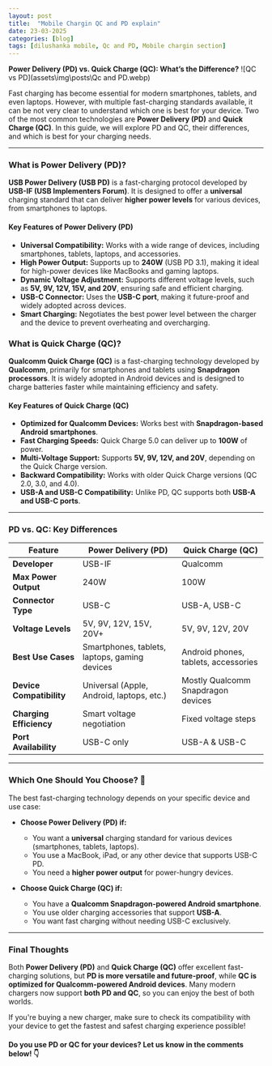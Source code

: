 ```yaml
---
layout: post
title:  "Mobile Chargin QC and PD explain"
date: 23-03-2025
categories: [blog]
tags: [dilushanka mobile, Qc and PD, Mobile chargin section]
---
```


**Power Delivery (PD) vs. Quick Charge (QC): What’s the Difference?**
![QC vs PD](assets\img\posts\Qc and PD.webp)

Fast charging has become essential for modern smartphones, tablets, and even laptops. However, with multiple fast-charging standards available, it can be not very clear to understand which one is best for your device. Two of the most common technologies are **Power Delivery (PD)** and **Quick Charge (QC)**. In this guide, we will explore PD and QC, their differences, and which is best for your charging needs.

---

### What is Power Delivery (PD)?

**USB Power Delivery (USB PD)** is a fast-charging protocol developed by **USB-IF (USB Implementers Forum)**. It is designed to offer a **universal** charging standard that can deliver **higher power levels** for various devices, from smartphones to laptops.

#### **Key Features of Power Delivery (PD)**
- **Universal Compatibility:** Works with a wide range of devices, including smartphones, tablets, laptops, and accessories.
- **High Power Output:** Supports up to **240W** (USB PD 3.1), making it ideal for high-power devices like MacBooks and gaming laptops.
- **Dynamic Voltage Adjustment:** Supports different voltage levels, such as **5V, 9V, 12V, 15V, and 20V**, ensuring safe and efficient charging.
- **USB-C Connector:** Uses the **USB-C port**, making it future-proof and widely adopted across devices.
- **Smart Charging:** Negotiates the best power level between the charger and the device to prevent overheating and overcharging.

### What is Quick Charge (QC)?

**Qualcomm Quick Charge (QC)** is a fast-charging technology developed by **Qualcomm**, primarily for smartphones and tablets using **Snapdragon processors**. It is widely adopted in Android devices and is designed to charge batteries faster while maintaining efficiency and safety.

#### **Key Features of Quick Charge (QC)**
- **Optimized for Qualcomm Devices:** Works best with **Snapdragon-based Android smartphones**.
- **Fast Charging Speeds:** Quick Charge 5.0 can deliver up to **100W** of power.
- **Multi-Voltage Support:** Supports **5V, 9V, 12V, and 20V**, depending on the Quick Charge version.
- **Backward Compatibility:** Works with older Quick Charge versions (QC 2.0, 3.0, and 4.0).
- **USB-A and USB-C Compatibility:** Unlike PD, QC supports both **USB-A and USB-C ports**.

---

### PD vs. QC: Key Differences

| Feature  | Power Delivery (PD) | Quick Charge (QC) |
|----------|---------------------|-------------------|
| **Developer** | USB-IF | Qualcomm |
| **Max Power Output** | 240W | 100W |
| **Connector Type** | USB-C | USB-A, USB-C |
| **Voltage Levels** | 5V, 9V, 12V, 15V, 20V+ | 5V, 9V, 12V, 20V |
| **Best Use Cases** | Smartphones, tablets, laptops, gaming devices | Android phones, tablets, accessories |
| **Device Compatibility** | Universal (Apple, Android, laptops, etc.) | Mostly Qualcomm Snapdragon devices |
| **Charging Efficiency** | Smart voltage negotiation | Fixed voltage steps |
| **Port Availability** | USB-C only | USB-A & USB-C |

---

### Which One Should You Choose? 🚀

The best fast-charging technology depends on your specific device and use case:

- **Choose Power Delivery (PD) if:**
  - You want a **universal** charging standard for various devices (smartphones, tablets, laptops).
  - You use a MacBook, iPad, or any other device that supports USB-C PD.
  - You need a **higher power output** for power-hungry devices.

- **Choose Quick Charge (QC) if:**
  - You have a **Qualcomm Snapdragon-powered Android smartphone**.
  - You use older charging accessories that support **USB-A**.
  - You want fast charging without needing USB-C exclusively.

---

### Final Thoughts

Both **Power Delivery (PD)** and **Quick Charge (QC)** offer excellent fast-charging solutions, but **PD is more versatile and future-proof**, while **QC is optimized for Qualcomm-powered Android devices**. Many modern chargers now support **both PD and QC**, so you can enjoy the best of both worlds.

If you're buying a new charger, make sure to check its compatibility with your device to get the fastest and safest charging experience possible!

#### **Do you use PD or QC for your devices? Let us know in the comments below!** 👇

